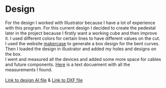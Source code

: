 # Design
For the design I worked with Illustrator because I have a lot of experience with this program. For this current design I decided to create the pedestal later in the project because I firstly want a working cube and then improve it. I used different colors for certain lines to have different values on the cut. <br>
I used the website [makercase](https://www.makercase.com/) to generate a box design for the bent curves. Then I loaded the design in illustrator and added my holes and designs on the box.<br>
I went and measured all the devices and added some more space for cables and future components. [Here](https://gitlab.fdmci.hva.nl/IoT/2022-2023-sep-jan/individual-project/iot-knaapj/-/blob/main/Design/measurements.txt) is a text docuement with all the measurements I found. <br><br>
[Link to design AI file](https://gitlab.fdmci.hva.nl/IoT/2022-2023-sep-jan/individual-project/iot-knaapj/-/blob/main/Design/scanner_box.ai) & [Link to DXF file](https://gitlab.fdmci.hva.nl/IoT/2022-2023-sep-jan/individual-project/iot-knaapj/-/blob/main/Design/scanner_box.dxf)